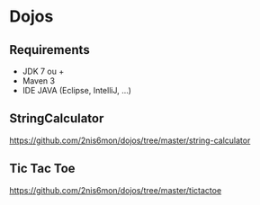# Dojos

## Requirements

* JDK 7 ou +
* Maven 3
* IDE JAVA (Eclipse, IntelliJ, ...)

## StringCalculator

https://github.com/2nis6mon/dojos/tree/master/string-calculator

## Tic Tac Toe

https://github.com/2nis6mon/dojos/tree/master/tictactoe